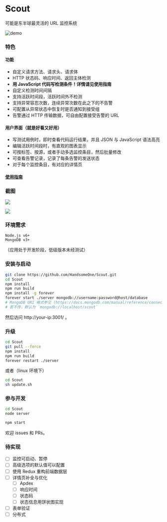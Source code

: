 # Scout
可能是东半球最灵活的 URL 监控系统

![demo](https://i.imgur.com/xblcsIS.png)

### 特色

#### 功能
- 自定义请求方法、请求头、请求体
- HTTP 状态码、响应时间、返回主体检测
- **用 JavaScript 代码写检测条件！详情请见使用指南**
- 自定义检测时间间隔
- 支持活跃时间段，活跃时间外不检测
- 支持异常容忍次数，连续异常次数在此之下的不告警
- 可配置从异常状态中恢复时是否通知到接受组
- 告警通过 HTTP 传输数据，可自由配置接受告警的 URL

#### 用户界面（就是好看又好用）

- 写测试用例时，即时查看代码运行结果，并且 JSON 与 JavaScript 语法高亮
- 编辑活跃时间段时，有直观的图表显示
- 可按标签、按源，或者手动多选监控条目，然后批量修改
- 可查看告警记录，记录了每条告警的发送状态
- 对于每个监控条目，有对应的详情页

#### [**使用指南**](https://github.com/HandsomeOne/Scout/wiki)

### 截图

![](https://i.imgur.com/W0U9uPQ.png)

![](https://i.imgur.com/MtnsYdQ.png)

### 环境需求
```
Node.js v6+
MongoDB v3+
```
（应用处于开发阶段，低级版本未经测试）

### 安装与启动
```sh
git clone https://github.com/HandsomeOne/Scout.git
cd Scout
npm install
npm run build
npm install -g forever
forever start ./server mongodb://username:password@host/database
# MongoDB URI 格式参见 (https://docs.mongodb.com/manual/reference/connection-string/)
# 若不传，默认为 `mongodb://localhost/scout`
```
然后访问 http://your-ip:3001/ 。

### 升级
```sh
cd Scout
git pull --force
npm install
npm run build
forever restart ./server
```
或者（linux 环境下）
```sh
cd Scout
sh update.sh
```

### 参与开发
```sh
cd Scout
node server
```
```sh
npm start
```
欢迎 issues 和 PRs。

### 待实现
- [ ] 监控可启动、暂停
- [ ] 高级选项的默认值可以配置
- [ ] 使用 Redux 重构前端数据层
- [ ] 详情页补全与优化
    - [ ] Apdex
    - [ ] 响应时间
    - [ ] 状态码
    - [ ] 状态信息用饼状图实现
- [ ] 表单验证
- [ ] 分布式
